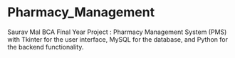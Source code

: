 # Pharmacy_Management
Saurav Mal BCA Final Year Project : Pharmacy Management System (PMS) with Tkinter for the user interface, MySQL for the database, and Python for the backend functionality. 
